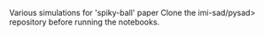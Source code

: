 Various simulations for 'spiky-ball' paper
Clone the imi-sad/pysad> repository before running the notebooks.

